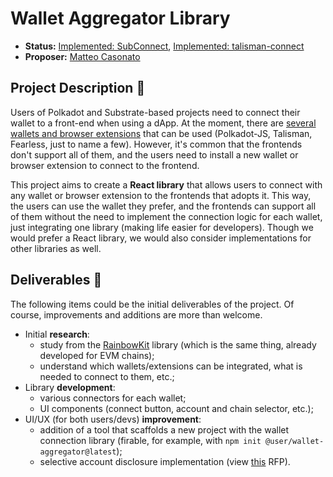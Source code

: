 # Wallet Aggregator Library

* **Status:** [Implemented: SubConnect](https://github.com/Koniverse/SubConnect), [Implemented: talisman-connect](https://github.com/TalismanSociety/talisman-connect) 
* **Proposer:** [Matteo Casonato](https://github.com/0xCaso)

## Project Description :page_facing_up: 

Users of Polkadot and Substrate-based projects need to connect their wallet to a front-end when using a dApp. At the moment, there are [several wallets and browser extensions](https://wiki.polkadot.network/docs/build-wallets) that can be used (Polkadot-JS, Talisman, Fearless, just to name a few). However, it's common that the frontends don't support all of them, and the users need to install a new wallet or browser extension to connect to the frontend.

This project aims to create a **React library** that allows users to connect with any wallet or browser extension to the frontends that adopts it. This way, the users can use the wallet they prefer, and the frontends can support all of them without the need to implement the connection logic for each wallet, just integrating one library (making life easier for developers). Though we would prefer a React library, we would also consider implementations for other libraries as well.

## Deliverables :nut_and_bolt:

The following items could be the initial deliverables of the project. Of course, improvements and additions are more than welcome.
- Initial **research**:
  - study from the [RainbowKit](https://www.rainbowkit.com/docs/introduction) library (which is the same thing, already developed for EVM chains);
  - understand which wallets/extensions can be integrated, what is needed to connect to them, etc.;
- Library **development**:
  - various connectors for each wallet;
  - UI components (connect button, account and chain selector, etc.);
- UI/UX (for both users/devs) **improvement**:
  - addition of a tool that scaffolds a new project with the wallet connection library (firable, for example, with `npm init @user/wallet-aggregator@latest`);
  - selective account disclosure implementation (view [this](https://github.com/w3f/Grants-Program/blob/master/docs/RFPs/Under%20Development/privacy-enhancement-polkadot-extension.md) RFP).
